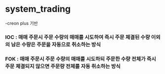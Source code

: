 # system_trading


-creon plus 기반



### IOC : 매매 주문시 주문 수량의 매매를 시도하여 즉시 주문 체결된 수량 이외의 남은 수량은 주문을 자동으로 취소하는 방식
### FOK : 매매 주문시 주문 수량의 매매를 시도하되 주문한 수량 전체가 즉시 주문 체결되지 않으면 주문량 전체를 자동 취소하는 방식